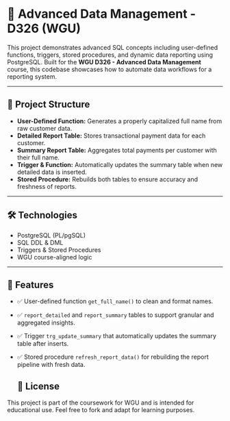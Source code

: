 # 🧠 Advanced Data Management - D326 (WGU)

This project demonstrates advanced SQL concepts including user-defined functions, triggers, stored procedures, and dynamic data reporting using PostgreSQL. Built for the **WGU D326 - Advanced Data Management** course, this codebase showcases how to automate data workflows for a reporting system.

---

## 📁 Project Structure

- **User-Defined Function:** Generates a properly capitalized full name from raw customer data.
- **Detailed Report Table:** Stores transactional payment data for each customer.
- **Summary Report Table:** Aggregates total payments per customer with their full name.
- **Trigger & Function:** Automatically updates the summary table when new detailed data is inserted.
- **Stored Procedure:** Rebuilds both tables to ensure accuracy and freshness of reports.

---

## 🛠️ Technologies

- PostgreSQL (PL/pgSQL)
- SQL DDL & DML
- Triggers & Stored Procedures
- WGU course-aligned logic

---

## 🧩 Features

- ✅ User-defined function `get_full_name()` to clean and format names.
- ✅ `report_detailed` and `report_summary` tables to support granular and aggregated insights.
- ✅ Trigger `trg_update_summary` that automatically updates the summary table after inserts.
- ✅ Stored procedure `refresh_report_data()` for rebuilding the report pipeline with fresh data.

  ## 📖 License
This project is part of the coursework for WGU and is intended for educational use. Feel free to fork and adapt for learning purposes.

